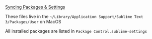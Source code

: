 [Syncing Packages & Settings](https://packagecontrol.io/docs/syncing)

These files live in the `~/Library/Application Support/Sublime Text 3/Packages/User` on MacOS

All installed packages are listed in `Package Control.sublime-settings`
